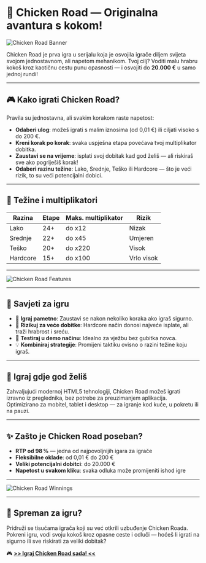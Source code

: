 # 🐔 Chicken Road — Originalna avantura s kokom!

![Chicken Road Banner](https://res.cloudinary.com/dzwk5oovk/image/upload/v1738168250/EMD/Chicken%20Casino%20Game/Chicken-Road_mrinp7.jpg)

Chicken Road je prva igra u serijalu koja je osvojila igrače diljem svijeta svojom jednostavnom, ali napetom mehanikom. Tvoj cilj? Voditi malu hrabru kokoš kroz kaotičnu cestu punu opasnosti — i osvojiti do **20.000 €** u samo jednoj rundi!

---

## 🎮 Kako igrati Chicken Road?

Pravila su jednostavna, ali svakim korakom raste napetost:

- **Odaberi ulog**: možeš igrati s malim iznosima (od 0,01 €) ili ciljati visoko s do 200 €.
- **Kreni korak po korak**: svaka uspješna etapa povećava tvoj multiplikator dobitka.
- **Zaustavi se na vrijeme**: isplati svoj dobitak kad god želiš — ali riskiraš sve ako pogriješiš korak!
- **Odaberi razinu težine**: Lako, Srednje, Teško ili Hardcore — što je veći rizik, to su veći potencijalni dobici.

---

## 🔢 Težine i multiplikatori

| Razina       | Etape       | Maks. multiplikator | Rizik          |
|--------------|-------------|----------------------|----------------|
| Lako         | 24+         | do x12               | Nizak          |
| Srednje      | 22+         | do x45               | Umjeren        |
| Teško        | 20+         | do x220              | Visok          |
| Hardcore     | 15+         | do x100              | Vrlo visok     |

---

![Chicken Road Features](https://res.cloudinary.com/dzwk5oovk/image/upload/v1746698636/gambly-games/chicken-road/chicken-road-features_gnr2jz.png)

---

## 🧠 Savjeti za igru

- 🎯 **Igraj pametno**: Zaustavi se nakon nekoliko koraka ako igraš sigurno.
- 🎲 **Rizikuj za veće dobitke**: Hardcore način donosi najveće isplate, ali traži hrabrost i sreću.
- 🧪 **Testiraj u demo načinu**: Idealno za vježbu bez gubitka novca.
- 💡 **Kombiniraj strategije**: Promijeni taktiku ovisno o razini težine koju igraš.

---

## 📱 Igraj gdje god želiš

Zahvaljujući modernoj HTML5 tehnologiji, Chicken Road možeš igrati izravno iz preglednika, bez potrebe za preuzimanjem aplikacija. Optimizirano za mobitel, tablet i desktop — za igranje kod kuće, u pokretu ili na pauzi.

---

## ✨ Zašto je Chicken Road poseban?

- **RTP od 98 %** — jedna od najpovoljnijih igara za igrače
- **Fleksibilne oklade**: od 0,01 € do 200 €
- **Veliki potencijalni dobitci**: do 20.000 €
- **Napetost u svakom kliku**: svaka odluka može promijeniti ishod igre

---

![Chicken Road Winnings](https://res.cloudinary.com/dzwk5oovk/image/upload/v1746460832/gambly-games/chicken-road/chicken-road-win_j9jvj6.png)

---

## 🚀 Spreman za igru?

Pridruži se tisućama igrača koji su već otkrili uzbuđenje Chicken Roada. Pokreni igru, vodi svoju kokoš kroz opasne ceste i odluči — hoćeš li igrati na sigurno ili sve riskirati za veliki dobitak?

🎮 **[>> Igraj Chicken Road sada! <<](https://fspace.link/register)**
